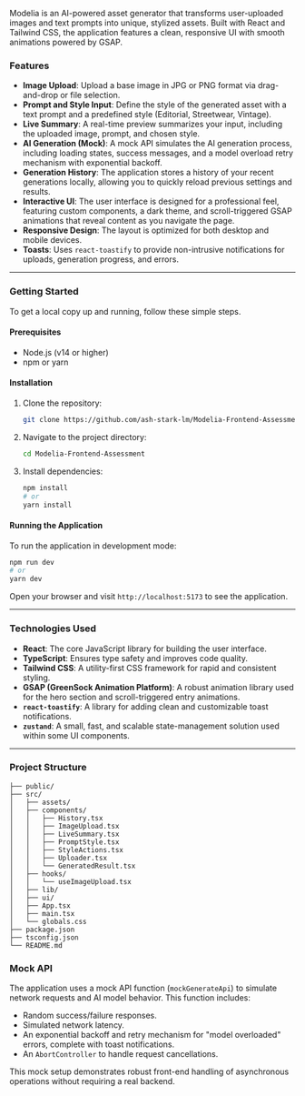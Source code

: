 Modelia is an AI-powered asset generator that transforms user-uploaded images and text prompts into unique, stylized assets. Built with React and Tailwind CSS, the application features a clean, responsive UI with smooth animations powered by GSAP.

### Features

- **Image Upload**: Upload a base image in JPG or PNG format via drag-and-drop or file selection.
- **Prompt and Style Input**: Define the style of the generated asset with a text prompt and a predefined style (Editorial, Streetwear, Vintage).
- **Live Summary**: A real-time preview summarizes your input, including the uploaded image, prompt, and chosen style.
- **AI Generation (Mock)**: A mock API simulates the AI generation process, including loading states, success messages, and a model overload retry mechanism with exponential backoff.
- **Generation History**: The application stores a history of your recent generations locally, allowing you to quickly reload previous settings and results.
- **Interactive UI**: The user interface is designed for a professional feel, featuring custom components, a dark theme, and scroll-triggered GSAP animations that reveal content as you navigate the page.
- **Responsive Design**: The layout is optimized for both desktop and mobile devices.
- **Toasts**: Uses `react-toastify` to provide non-intrusive notifications for uploads, generation progress, and errors.

---

### Getting Started

To get a local copy up and running, follow these simple steps.

#### Prerequisites

- Node.js (v14 or higher)
- npm or yarn

#### Installation

1.  Clone the repository:
    ```bash
    git clone https://github.com/ash-stark-lm/Modelia-Frontend-Assessment.git
    ```
2.  Navigate to the project directory:
    ```bash
    cd Modelia-Frontend-Assessment
    ```
3.  Install dependencies:
    ```bash
    npm install
    # or
    yarn install
    ```

#### Running the Application

To run the application in development mode:

```bash
npm run dev
# or
yarn dev
```

Open your browser and visit `http://localhost:5173` to see the application.

---

### Technologies Used

- **React**: The core JavaScript library for building the user interface.
- **TypeScript**: Ensures type safety and improves code quality.
- **Tailwind CSS**: A utility-first CSS framework for rapid and consistent styling.
- **GSAP (GreenSock Animation Platform)**: A robust animation library used for the hero section and scroll-triggered entry animations.
- **`react-toastify`**: A library for adding clean and customizable toast notifications.
- **`zustand`**: A small, fast, and scalable state-management solution used within some UI components.

---

### Project Structure

```
├── public/
├── src/
│   ├── assets/
│   ├── components/
│   │   ├── History.tsx
│   │   ├── ImageUpload.tsx
│   │   ├── LiveSummary.tsx
│   │   ├── PromptStyle.tsx
│   │   ├── StyleActions.tsx
│   │   ├── Uploader.tsx
│   │   └── GeneratedResult.tsx
│   ├── hooks/
│   │   └── useImageUpload.tsx
│   ├── lib/
│   ├── ui/
│   ├── App.tsx
│   ├── main.tsx
│   └── globals.css
├── package.json
├── tsconfig.json
└── README.md
```

### Mock API

The application uses a mock API function (`mockGenerateApi`) to simulate network requests and AI model behavior. This function includes:

- Random success/failure responses.
- Simulated network latency.
- An exponential backoff and retry mechanism for "model overloaded" errors, complete with toast notifications.
- An `AbortController` to handle request cancellations.

This mock setup demonstrates robust front-end handling of asynchronous operations without requiring a real backend.
